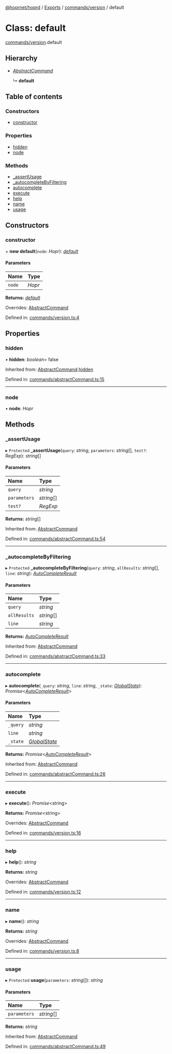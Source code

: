 [@hoprnet/hoprd](../README.md) / [Exports](../modules.md) / [commands/version](../modules/commands_version.md) / default

# Class: default

[commands/version](../modules/commands_version.md).default

## Hierarchy

- [_AbstractCommand_](commands_abstractcommand.abstractcommand.md)

  ↳ **default**

## Table of contents

### Constructors

- [constructor](commands_version.default.md#constructor)

### Properties

- [hidden](commands_version.default.md#hidden)
- [node](commands_version.default.md#node)

### Methods

- [\_assertUsage](commands_version.default.md#_assertusage)
- [\_autocompleteByFiltering](commands_version.default.md#_autocompletebyfiltering)
- [autocomplete](commands_version.default.md#autocomplete)
- [execute](commands_version.default.md#execute)
- [help](commands_version.default.md#help)
- [name](commands_version.default.md#name)
- [usage](commands_version.default.md#usage)

## Constructors

### constructor

\+ **new default**(`node`: _Hopr_): [_default_](commands_version.default.md)

#### Parameters

| Name   | Type   |
| :----- | :----- |
| `node` | _Hopr_ |

**Returns:** [_default_](commands_version.default.md)

Overrides: [AbstractCommand](commands_abstractcommand.abstractcommand.md)

Defined in: [commands/version.ts:4](https://github.com/hoprnet/hoprnet/blob/448a47a/packages/hoprd/src/commands/version.ts#L4)

## Properties

### hidden

• **hidden**: _boolean_= false

Inherited from: [AbstractCommand](commands_abstractcommand.abstractcommand.md).[hidden](commands_abstractcommand.abstractcommand.md#hidden)

Defined in: [commands/abstractCommand.ts:15](https://github.com/hoprnet/hoprnet/blob/448a47a/packages/hoprd/src/commands/abstractCommand.ts#L15)

---

### node

• **node**: _Hopr_

## Methods

### \_assertUsage

▸ `Protected` **\_assertUsage**(`query`: _string_, `parameters`: _string_[], `test?`: _RegExp_): _string_[]

#### Parameters

| Name         | Type       |
| :----------- | :--------- |
| `query`      | _string_   |
| `parameters` | _string_[] |
| `test?`      | _RegExp_   |

**Returns:** _string_[]

Inherited from: [AbstractCommand](commands_abstractcommand.abstractcommand.md)

Defined in: [commands/abstractCommand.ts:54](https://github.com/hoprnet/hoprnet/blob/448a47a/packages/hoprd/src/commands/abstractCommand.ts#L54)

---

### \_autocompleteByFiltering

▸ `Protected` **\_autocompleteByFiltering**(`query`: _string_, `allResults`: _string_[], `line`: _string_): [_AutoCompleteResult_](../modules/commands_abstractcommand.md#autocompleteresult)

#### Parameters

| Name         | Type       |
| :----------- | :--------- |
| `query`      | _string_   |
| `allResults` | _string_[] |
| `line`       | _string_   |

**Returns:** [_AutoCompleteResult_](../modules/commands_abstractcommand.md#autocompleteresult)

Inherited from: [AbstractCommand](commands_abstractcommand.abstractcommand.md)

Defined in: [commands/abstractCommand.ts:33](https://github.com/hoprnet/hoprnet/blob/448a47a/packages/hoprd/src/commands/abstractCommand.ts#L33)

---

### autocomplete

▸ **autocomplete**(`_query`: _string_, `line`: _string_, `_state`: [_GlobalState_](../modules/commands_abstractcommand.md#globalstate)): _Promise_<[_AutoCompleteResult_](../modules/commands_abstractcommand.md#autocompleteresult)\>

#### Parameters

| Name     | Type                                                                |
| :------- | :------------------------------------------------------------------ |
| `_query` | _string_                                                            |
| `line`   | _string_                                                            |
| `_state` | [_GlobalState_](../modules/commands_abstractcommand.md#globalstate) |

**Returns:** _Promise_<[_AutoCompleteResult_](../modules/commands_abstractcommand.md#autocompleteresult)\>

Inherited from: [AbstractCommand](commands_abstractcommand.abstractcommand.md)

Defined in: [commands/abstractCommand.ts:26](https://github.com/hoprnet/hoprnet/blob/448a47a/packages/hoprd/src/commands/abstractCommand.ts#L26)

---

### execute

▸ **execute**(): _Promise_<string\>

**Returns:** _Promise_<string\>

Overrides: [AbstractCommand](commands_abstractcommand.abstractcommand.md)

Defined in: [commands/version.ts:16](https://github.com/hoprnet/hoprnet/blob/448a47a/packages/hoprd/src/commands/version.ts#L16)

---

### help

▸ **help**(): _string_

**Returns:** _string_

Overrides: [AbstractCommand](commands_abstractcommand.abstractcommand.md)

Defined in: [commands/version.ts:12](https://github.com/hoprnet/hoprnet/blob/448a47a/packages/hoprd/src/commands/version.ts#L12)

---

### name

▸ **name**(): _string_

**Returns:** _string_

Overrides: [AbstractCommand](commands_abstractcommand.abstractcommand.md)

Defined in: [commands/version.ts:8](https://github.com/hoprnet/hoprnet/blob/448a47a/packages/hoprd/src/commands/version.ts#L8)

---

### usage

▸ `Protected` **usage**(`parameters`: _string_[]): _string_

#### Parameters

| Name         | Type       |
| :----------- | :--------- |
| `parameters` | _string_[] |

**Returns:** _string_

Inherited from: [AbstractCommand](commands_abstractcommand.abstractcommand.md)

Defined in: [commands/abstractCommand.ts:49](https://github.com/hoprnet/hoprnet/blob/448a47a/packages/hoprd/src/commands/abstractCommand.ts#L49)
